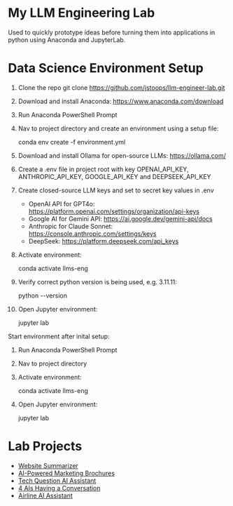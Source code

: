 My LLM Engineering Lab
======================

Used to quickly prototype ideas before turning them into applications in python using Anaconda and JupyterLab.

# Data Science Environment Setup

1. Clone the repo
    git clone https://github.com/jstoops/llm-engineer-lab.git
2. Download and install Anaconda: https://www.anaconda.com/download
3. Run Anaconda PowerShell Prompt
4. Nav to project directory and create an environment using a setup file:

    conda env create -f environment.yml
5. Download and install Ollama for open-source LLMs: https://ollama.com/
6. Create a .env file in project root with key OPENAI_API_KEY, ANTHROPIC_API_KEY, GOOGLE_API_KEY and DEEPSEEK_API_KEY
7. Create closed-source LLM keys and set to secret key values in .env
    - OpenAI API for GPT4o: https://platform.openai.com/settings/organization/api-keys
    - Google AI for Gemini API: https://ai.google.dev/gemini-api/docs
    - Anthropic for Claude Sonnet: https://console.anthropic.com/settings/keys
    - DeepSeek: https://platform.deepseek.com/api_keys
8. Activate environment:

    conda activate llms-eng
9. Verify correct python version is being used, e.g. 3.11.11:

    python --version
10. Open Jupyter environment:

    jupyter lab

Start environment after inital setup:
1. Run Anaconda PowerShell Prompt
2. Nav to project directory
3. Activate environment:

    conda activate llms-eng
4. Open Jupyter environment:

    jupyter lab

# Lab Projects

- [Website Summarizer](https://github.com/jstoops/llm-engineer-lab/blob/main/projects/site-summary-require-js.ipynb)
- [AI-Powered Marketing Brochures](projects/brochure-multi-prompt-spanish.ipynb)
- [Tech Question AI Assistant](https://github.com/jstoops/llm-engineer-lab/blob/main/projects/tech-questions.ipynb)
- [4 AIs Having a Conversation](https://github.com/jstoops/llm-engineer-lab/blob/main/projects/4-way-AI-conversation.ipynb)
- [Airline AI Assistant](https://github.com/jstoops/llm-engineer-lab/blob/main/projects/airline-ai-assistant.ipynb)